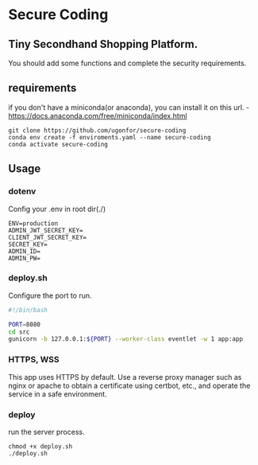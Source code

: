# Secure Coding

## Tiny Secondhand Shopping Platform.

You should add some functions and complete the security requirements.

## requirements

if you don't have a miniconda(or anaconda), you can install it on this url. - https://docs.anaconda.com/free/miniconda/index.html

```
git clone https://github.com/ugonfor/secure-coding
conda env create -f enviroments.yaml --name secure-coding
conda activate secure-coding
```

## Usage

### dotenv

Config your .env in root dir(./)

```text
ENV=production
ADMIN_JWT_SECRET_KEY=
CLIENT_JWT_SECRET_KEY=
SECRET_KEY=
ADMIN_ID=
ADMIN_PW=
```

### deploy.sh

Configure the port to run.

```sh
#!/bin/bash

PORT=8080
cd src
gunicorn -b 127.0.0.1:${PORT} --worker-class eventlet -w 1 app:app
```

### HTTPS, WSS

This app uses HTTPS by default. Use a reverse proxy manager such as nginx or apache to obtain a certificate using certbot, etc., and operate the service in a safe environment.

### deploy

run the server process.

```
chmod +x deploy.sh
./deploy.sh
```
